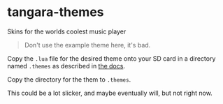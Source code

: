 # tangara-themes
Skins for the worlds coolest music player

> Don't use the example theme here, it's bad.

Copy the `.lua` file for the desired theme onto your SD card in a directory named `.themes` as described in [the docs](https://cooltech.zone/tangara/docs/themes/).

Copy the directory for the them to `.themes`.

This could be a lot slicker, and maybe eventually will, but not right now.
